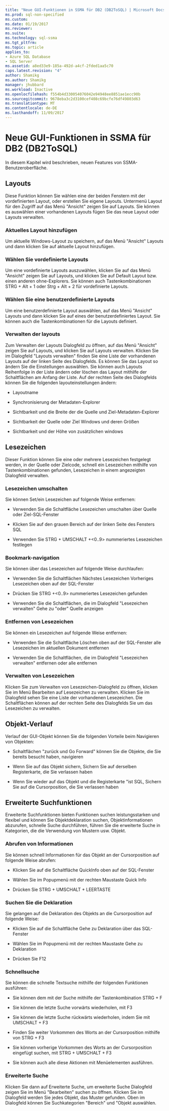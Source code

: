 ```yaml
---
title: "Neue GUI-Funktionen in SSMA für DB2 (DB2ToSQL) | Microsoft Docs"
ms.prod: sql-non-specified
ms.custom: 
ms.date: 01/19/2017
ms.reviewer: 
ms.suite: 
ms.technology: sql-ssma
ms.tgt_pltfrm: 
ms.topic: article
applies_to:
- Azure SQL Database
- SQL Server
ms.assetid: a8ed33e9-185a-492d-a4cf-2fded1aa5c70
caps.latest.revision: "4"
author: Shamikg
ms.author: Shamikg
manager: jhubbard
ms.workload: Inactive
ms.openlocfilehash: f554b4d330054076042e94948ee8851ae1ecc90b
ms.sourcegitcommit: 9678eba3c2d3100cef408c69bcfe76df49803d63
ms.translationtype: MT
ms.contentlocale: de-DE
ms.lasthandoff: 11/09/2017
---
```

# <a name="new-gui-features-in-ssma-for-db2-db2tosql"></a>Neue GUI-Funktionen in SSMA für DB2 (DB2ToSQL)
In diesem Kapitel wird beschrieben, neuen Features von SSMA-Benutzeroberfläche.  
  
## <a name="layouts"></a>Layouts  
Diese Funktion können Sie wählen eine der beiden Fenstern mit der vordefinierten Layout, oder erstellen Sie eigene Layouts. Untermenü Layout für den Zugriff auf das Menü "Ansicht" zeigen Sie auf Layouts. Sie können es auswählen einer vorhandenen Layouts fügen Sie das neue Layout oder Layouts verwalten.  
  
### <a name="add-current-layout"></a>Aktuelles Layout hinzufügen  
Um aktuelle Windows-Layout zu speichern, auf das Menü "Ansicht" Layouts und dann klicken Sie auf aktuelle Layout hinzufügen.  
  
### <a name="choose-predefined-layout"></a>Wählen Sie vordefinierte Layouts  
Um eine vordefinierte Layouts auszuwählen, klicken Sie auf das Menü "Ansicht" zeigen Sie auf Layouts, und klicken Sie auf Default Layout bzw. einen anderen ohne-Explorers. Sie können auch Tastenkombinationen STRG + Alt + 1 oder Strg + Alt + 2 für vordefinierte Layouts.  
  
### <a name="choose-user-defined-layout"></a>Wählen Sie eine benutzerdefinierte Layouts  
Um eine benutzerdefinierte Layout auswählen, auf das Menü "Ansicht" Layouts und dann klicken Sie auf eines der benutzerdefiniertes Layout. Sie können auch die Tastenkombinationen für die Layouts definiert.  
  
### <a name="manage-layouts"></a>Verwalten der layouts  
Zum Verwalten der Layouts Dialogfeld zu öffnen, auf das Menü "Ansicht" zeigen Sie auf Layouts, und klicken Sie auf Layouts verwalten. Klicken Sie im Dialogfeld "Layouts verwalten" finden Sie eine Liste der vorhandenen Layouts auf der linken Seite des Dialogfelds. Es können Sie das Layout so ändern Sie die Einstellungen auswählen. Sie können auch Layouts Reihenfolge in der Liste ändern oder löschen das Layout mithilfe der Schaltflächen am Anfang der Liste. Auf der rechten Seite des Dialogfelds können Sie die folgenden layouteinstellungen ändern:  
  
-   Layoutname  
  
-   Synchronisierung der Metadaten-Explorer  
  
-   Sichtbarkeit und die Breite der die Quelle und Ziel-Metadaten-Explorer  
  
-   Sichtbarkeit der Quelle oder Ziel Windows und deren Größen  
  
-   Sichtbarkeit und der Höhe von zusätzlichen windows  
  
## <a name="bookmarks"></a>Lesezeichen  
Dieser Funktion können Sie eine oder mehrere Lesezeichen festgelegt werden, in der Quelle oder Zielcode, schnell ein Lesezeichen mithilfe von Tastenkombinationen gefunden, Lesezeichen in einem angezeigten Dialogfeld verwalten.  
  
### <a name="toggle-bookmark"></a>Lesezeichen umschalten  
Sie können Set/ein Lesezeichen auf folgende Weise entfernen:  
  
-   Verwenden Sie die Schaltfläche Lesezeichen umschalten über Quelle oder Ziel-SQL-Fenster  
  
-   Klicken Sie auf den grauen Bereich auf der linken Seite des Fensters SQL  
  
-   Verwenden Sie STRG + UMSCHALT +&lt;0..9&gt; nummeriertes Lesezeichen festlegen  
  
### <a name="bookmark-navigation"></a>Bookmark-navigation  
Sie können über das Lesezeichen auf folgende Weise durchlaufen:  
  
-   Verwenden Sie die Schaltflächen Nächstes Lesezeichen Vorheriges Lesezeichen oben auf der SQL-Fenster  
  
-   Drücken Sie STRG +&lt;0..9&gt; nummeriertes Lesezeichen gefunden  
  
-   Verwenden Sie die Schaltflächen, die im Dialogfeld "Lesezeichen verwalten" Gehe zu "oder" Quelle anzeigen  
  
### <a name="removing-bookmark"></a>Entfernen von Lesezeichen  
Sie können ein Lesezeichen auf folgende Weise entfernen:  
  
-   Verwenden Sie die Schaltfläche Löschen oben auf der SQL-Fenster alle Lesezeichen im aktuellen Dokument entfernen  
  
-   Verwenden Sie die Schaltflächen, die im Dialogfeld "Lesezeichen verwalten" entfernen oder alle entfernen  
  
### <a name="manage-bookmarks"></a>Verwalten von Lesezeichen  
Klicken Sie zum Verwalten von Lesezeichen-Dialogfeld zu öffnen, klicken Sie im Menü Bearbeiten auf Lesezeichen zu verwalten. Klicken Sie im Dialogfeld sehen Sie eine Liste der vorhandenen Lesezeichen. Die Schaltflächen können auf der rechten Seite des Dialogfelds Sie um das Lesezeichen zu verwalten.  
  
## <a name="object-history"></a>Objekt-Verlauf  
Verlauf der GUI-Objekt können Sie die folgenden Vorteile beim Navigieren von Objekten:  
  
-   Schaltflächen "zurück und Go Forward" können Sie die Objekte, die Sie bereits besucht haben, navigieren  
  
-   Wenn Sie auf das Objekt sichern, Sichern Sie auf derselben Registerkarte, die Sie verlassen haben  
  
-   Wenn Sie wieder auf das Objekt und die Registerkarte "ist SQL, Sichern Sie auf die Cursorposition, die Sie verlassen haben  
  
## <a name="advanced-search-capabilities"></a>Erweiterte Suchfunktionen  
Erweiterte Suchfunktionen bieten Funktionen suchen leistungsstarken und flexibel und können Sie Objektdeklaration suchen, Objektinformationen abzurufen, schnelle Suche durchführen, führen Sie die erweiterte Suche in Kategorien, die die Verwendung von Mustern usw. Objekt.  
  
### <a name="get-quick-information"></a>Abrufen von Informationen  
Sie können schnell Informationen für das Objekt an der Cursorposition auf folgende Weise abrufen:  
  
-   Klicken Sie auf die Schaltfläche QuickInfo oben auf der SQL-Fenster  
  
-   Wählen Sie im Popupmenü mit der rechten Maustaste Quick Info  
  
-   Drücken Sie STRG + UMSCHALT + LEERTASTE  
  
### <a name="find-declaration"></a>Suchen Sie die Deklaration  
Sie gelangen auf die Deklaration des Objekts an die Cursorposition auf folgende Weise:  
  
-   Klicken Sie auf die Schaltfläche Gehe zu Deklaration über das SQL-Fenster  
  
-   Wählen Sie im Popupmenü mit der rechten Maustaste Gehe zu Deklaration  
  
-   Drücken Sie F12  
  
### <a name="quick-search"></a>Schnellsuche  
Sie können die schnelle Textsuche mithilfe der folgenden Funktionen ausführen:  
  
-   Sie können dem mit der Suche mithilfe der Tastenkombination STRG + F  
  
-   Sie können die letzte Suche vorwärts wiederholen, mit F3  
  
-   Sie können die letzte Suche rückwärts wiederholen, indem Sie mit UMSCHALT + F3  
  
-   Finden Sie weiter Vorkommen des Worts an der Cursorposition mithilfe von STRG + F3  
  
-   Sie können vorherige Vorkommen des Worts an der Cursorposition eingefügt suchen, mit STRG + UMSCHALT + F3  
  
-   Sie können auch alle diese Aktionen mit Menüelementen ausführen.  
  
### <a name="advanced-search"></a>Erweiterte Suche  
Klicken Sie dann auf Erweiterte Suche, um erweiterte Suche Dialogfeld zeigen Sie im Menü "Bearbeiten" suchen zu öffnen. Klicken Sie im Dialogfeld werden Sie jedes Objekt, das Muster gefunden. Oben im Dialogfeld können Sie Suchkategorien "Bereich" und "Objekt auswählen.  
  
